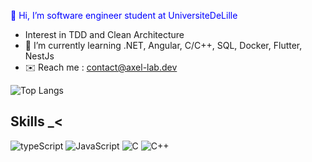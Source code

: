 <span style="color:blue;">👋 Hi, I’m <westindev> software engineer student at UniversiteDeLille</span>
  
-  Interest in TDD and Clean Architecture
- 🌱 I’m currently learning .NET, Angular, C/C++, SQL, Docker, Flutter, NestJs
- ✉️ Reach me : contact@axel-lab.dev

![Top Langs](https://github-readme-stats.vercel.app/api/top-langs/?username=westindev-lbr&langs_count=10&how_icons=true&count_private=true&custom_title=My%20GitHub%20profile&theme=github_dark&hide_border=true)

## Skills _< 

![typeScript](https://img.shields.io/badge/TypeScript-3178C6?style=for-the-badge&logo=TypeScript&logoColor=white)
![JavaScript](https://img.shields.io/badge/JavaScript-F7DF1E?style=for-the-badge&logo=JavaScript&logoColor=black)
![C](https://img.shields.io/badge/c-A8B9CC?style=for-the-badge&logo=c&logoColor=black)
![C++](https://img.shields.io/badge/c++-00599C?style=for-the-badge&logo=cpp&logoColor=white)

<!---
westindev-lbr/westindev-lbr is a ✨ special ✨ repository because its `README.md` (this file) appears on your GitHub profile.
You can click the Preview link to take a look at your changes.
--->

